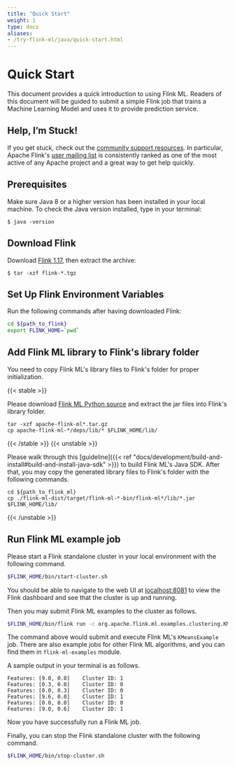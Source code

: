 ```yaml
---
title: "Quick Start"
weight: 1
type: docs
aliases:
- /try-flink-ml/java/quick-start.html
---
```

<!--
Licensed to the Apache Software Foundation (ASF) under one
or more contributor license agreements.  See the NOTICE file
distributed with this work for additional information
regarding copyright ownership.  The ASF licenses this file
to you under the Apache License, Version 2.0 (the
"License"); you may not use this file except in compliance
with the License.  You may obtain a copy of the License at

  http://www.apache.org/licenses/LICENSE-2.0

Unless required by applicable law or agreed to in writing,
software distributed under the License is distributed on an
"AS IS" BASIS, WITHOUT WARRANTIES OR CONDITIONS OF ANY
KIND, either express or implied.  See the License for the
specific language governing permissions and limitations
under the License.
-->

# Quick Start

This document provides a quick introduction to using Flink ML. Readers of this
document will be guided to submit a simple Flink job that trains a Machine
Learning Model and uses it to provide prediction service.

## Help, I’m Stuck!

If you get stuck, check out the [community support
resources](https://flink.apache.org/gettinghelp.html). In particular, Apache
Flink's [user mailing
list](https://flink.apache.org/community.html#mailing-lists) is consistently
ranked as one of the most active of any Apache project and a great way to get
help quickly.

## Prerequisites

Make sure Java 8 or a higher version has been installed in your local machine.
To check the Java version installed, type in your terminal:

```shell
$ java -version
```

## Download Flink

Download [Flink 1.17](https://flink.apache.org/downloads.html), then extract the archive:

```shell
$ tar -xzf flink-*.tgz
```

## Set Up Flink Environment Variables

Run the following commands after having downloaded Flink:

```bash
cd ${path_to_flink}
export FLINK_HOME=`pwd`
```

## Add Flink ML library to Flink's library folder

You need to copy Flink ML's library files to Flink's folder for proper
initialization. 

{{< stable >}}

Please download [Flink ML Python
source](https://flink.apache.org/downloads.html) and extract the jar files into
Flink's library folder.

```shell
tar -xzf apache-flink-ml*.tar.gz
cp apache-flink-ml-*/deps/lib/* $FLINK_HOME/lib/
```

{{< /stable >}} {{< unstable >}}

Please walk through this [guideline]({{< ref
"docs/development/build-and-install#build-and-install-java-sdk" >}}) to build
Flink ML's Java SDK. After that, you may copy the generated library files to
Flink's folder with the following commands.

```shell
cd ${path_to_flink_ml}
cp ./flink-ml-dist/target/flink-ml-*-bin/flink-ml*/lib/*.jar $FLINK_HOME/lib/
```

{{< /unstable >}}

## Run Flink ML example job

Please start a Flink standalone cluster in your local environment with the
following command.

```bash
$FLINK_HOME/bin/start-cluster.sh
```

You should be able to navigate to the web UI at
[localhost:8081](http://localhost:8081/) to view the Flink dashboard and see
that the cluster is up and running.

Then you may submit Flink ML examples to the cluster as follows.

```bash
$FLINK_HOME/bin/flink run -c org.apache.flink.ml.examples.clustering.KMeansExample $FLINK_HOME/lib/flink-ml-examples*.jar
```

The command above would submit and execute Flink ML's `KMeansExample` job. There
are also example jobs for other Flink ML algorithms, and you can find them in
`flink-ml-examples` module.

A sample output in your terminal is as follows.

```
Features: [9.0, 0.0]    Cluster ID: 1
Features: [0.3, 0.0]    Cluster ID: 0
Features: [0.0, 0.3]    Cluster ID: 0
Features: [9.6, 0.0]    Cluster ID: 1
Features: [0.0, 0.0]    Cluster ID: 0
Features: [9.0, 0.6]    Cluster ID: 1

```

Now you have successfully run a Flink ML job.

Finally, you can stop the Flink standalone cluster with the following command.

```bash
$FLINK_HOME/bin/stop-cluster.sh
```
